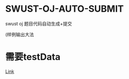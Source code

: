 # SWUST-OJ-AUTO-SUBMIT

swust oj 题目代码自动生成+提交


(样例输出大法

# 需要testData


[Link](http://cms.hexlt.org/)

